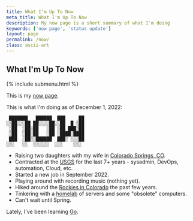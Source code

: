 ```yaml
---
title: What I'm Up To Now
meta_title: What I'm Up To Now
description: My now page is a short summary of what I'm doing
keywords: ['now page', 'status update']
layout: page
permalink: /now/
class: ascii-art
---
```

## What I'm Up To Now

{% include submenu.html %}

This is my [now page](https://nownownow.com/about).

This is what I'm doing as of December 1, 2022:

```ascii-art-right
 ███████   ██████  ███     ██
░░██░░░██ ██░░░░██░░██  █ ░██
 ░██  ░██░██   ░██ ░██ ███░██
 ░██  ░██░██   ░██ ░████░████
 ███  ░██░░██████  ███░ ░░░██
░░░   ░░  ░░░░░░  ░░░    ░░░
```

* Raising two daughters with my wife in [Colorado Springs, CO](https://en.wikipedia.org/wiki/Colorado_Springs%2C_Colorado).
* Contracted at the [USGS](https://www.usgs.gov/)
  for the last 7+ years - sysadmin, DevOps, automation, Cloud, etc.
* Started a new job in September 2022.
* Playing around with recording music (nothing yet).
* Hiked around the [Rockies in Colorado](/photos) the past few years.
* Tinkering with a [homelab](/homelab) of servers and some "obsolete" computers.
* Can't wait until Spring.

Lately, I've been learning [Go](https://go.dev/).
